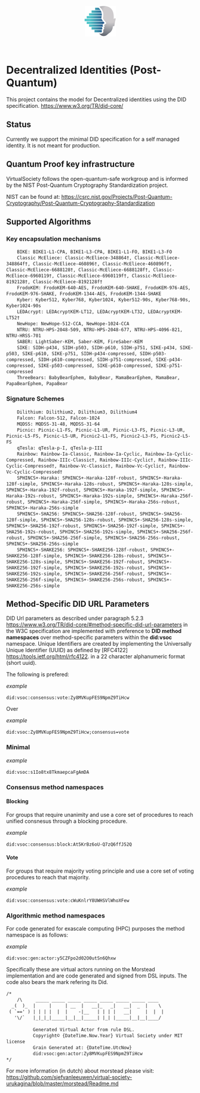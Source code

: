 <p align=center>
    <img src="./doc/img/logo.svg" />
</p>
<br/>


# Decentralized Identities (Post-Quantum)

This project contains the model for Decentralized identities using the DID specification. https://www.w3.org/TR/did-core/

## Status

Currently we support the minimal DID specification for a self managed identity. It is not meant for
production.

## Quantum Proof key infrastructure

VirtualSociety follows the open-quantum-safe workgroup and is informed by the NIST Post-Quantum Cryptography Standardization project.

NIST can be found at: https://csrc.nist.gov/Projects/Post-Quantum-Cryptography/Post-Quantum-Cryptography-Standardization

## Supported Algorithms

### Key encapsulation mechanisms

```
    BIKE: BIKE1-L1-CPA, BIKE1-L3-CPA, BIKE1-L1-FO, BIKE1-L3-FO
    Classic McEliece: Classic-McEliece-348864†, Classic-McEliece-348864f†, Classic-McEliece-460896†, Classic-McEliece-460896f†, Classic-McEliece-6688128†, Classic-McEliece-6688128f†, Classic-McEliece-6960119†, Classic-McEliece-6960119f†, Classic-McEliece-8192128†, Classic-McEliece-8192128f†
    FrodoKEM: FrodoKEM-640-AES, FrodoKEM-640-SHAKE, FrodoKEM-976-AES, FrodoKEM-976-SHAKE, FrodoKEM-1344-AES, FrodoKEM-1344-SHAKE
    Kyber: Kyber512, Kyber768, Kyber1024, Kyber512-90s, Kyber768-90s, Kyber1024-90s
    LEDAcrypt: LEDAcryptKEM-LT12, LEDAcryptKEM-LT32, LEDAcryptKEM-LT52†
    NewHope: NewHope-512-CCA, NewHope-1024-CCA
    NTRU: NTRU-HPS-2048-509, NTRU-HPS-2048-677, NTRU-HPS-4096-821, NTRU-HRSS-701
    SABER: LightSaber-KEM, Saber-KEM, FireSaber-KEM
    SIKE: SIDH-p434, SIDH-p503, SIDH-p610, SIDH-p751, SIKE-p434, SIKE-p503, SIKE-p610, SIKE-p751, SIDH-p434-compressed, SIDH-p503-compressed, SIDH-p610-compressed, SIDH-p751-compressed, SIKE-p434-compressed, SIKE-p503-compressed, SIKE-p610-compressed, SIKE-p751-compressed
    ThreeBears: BabyBearEphem, BabyBear, MamaBearEphem, MamaBear, PapaBearEphem, PapaBear
```

### Signature Schemes

```
    Dilithium: Dilithium2, Dilithium3, Dilithium4
    Falcon: Falcon-512, Falcon-1024
    MQDSS: MQDSS-31-48, MQDSS-31-64
    Picnic: Picnic-L1-FS, Picnic-L1-UR, Picnic-L3-FS, Picnic-L3-UR, Picnic-L5-FS, Picnic-L5-UR, Picnic2-L1-FS, Picnic2-L3-FS, Picnic2-L5-FS
    qTesla: qTesla-p-I, qTesla-p-III
    Rainbow: Rainbow-Ia-Classic, Rainbow-Ia-Cyclic, Rainbow-Ia-Cyclic-Compressed, Rainbow-IIIc-Classic†, Rainbow-IIIc-Cyclic†, Rainbow-IIIc-Cyclic-Compressed†, Rainbow-Vc-Classic†, Rainbow-Vc-Cyclic†, Rainbow-Vc-Cyclic-Compressed†
    SPHINCS+-Haraka: SPHINCS+-Haraka-128f-robust, SPHINCS+-Haraka-128f-simple, SPHINCS+-Haraka-128s-robust, SPHINCS+-Haraka-128s-simple, SPHINCS+-Haraka-192f-robust, SPHINCS+-Haraka-192f-simple, SPHINCS+-Haraka-192s-robust, SPHINCS+-Haraka-192s-simple, SPHINCS+-Haraka-256f-robust, SPHINCS+-Haraka-256f-simple, SPHINCS+-Haraka-256s-robust, SPHINCS+-Haraka-256s-simple
    SPHINCS+-SHA256: SPHINCS+-SHA256-128f-robust, SPHINCS+-SHA256-128f-simple, SPHINCS+-SHA256-128s-robust, SPHINCS+-SHA256-128s-simple, SPHINCS+-SHA256-192f-robust, SPHINCS+-SHA256-192f-simple, SPHINCS+-SHA256-192s-robust, SPHINCS+-SHA256-192s-simple, SPHINCS+-SHA256-256f-robust, SPHINCS+-SHA256-256f-simple, SPHINCS+-SHA256-256s-robust, SPHINCS+-SHA256-256s-simple
    SPHINCS+-SHAKE256: SPHINCS+-SHAKE256-128f-robust, SPHINCS+-SHAKE256-128f-simple, SPHINCS+-SHAKE256-128s-robust, SPHINCS+-SHAKE256-128s-simple, SPHINCS+-SHAKE256-192f-robust, SPHINCS+-SHAKE256-192f-simple, SPHINCS+-SHAKE256-192s-robust, SPHINCS+-SHAKE256-192s-simple, SPHINCS+-SHAKE256-256f-robust, SPHINCS+-SHAKE256-256f-simple, SPHINCS+-SHAKE256-256s-robust, SPHINCS+-SHAKE256-256s-simple
```

## Method-Specific DID URL Parameters

DID Url parameters as described under paragraph 5.2.3 https://www.w3.org/TR/did-core/#method-specific-did-url-parameters in the W3C specification are implemented with preference to 
**DID method namespaces** over method-specific parameters within the **did:vsoc** namespace.
Unique Identifiers are created by implementing the Universally Unique Identifier (UUID) as defined by [RFC4122] https://tools.ietf.org/html/rfc4122.
in a 22 character alphanumeric format (short uuid).

The following is prefered:

*example*
```
did:vsoc:consensus:vote:Zy8MVKupFES9NpmZ9TiHcw
```

Over

*example*
```
did:vsoc:Zy8MVKupFES9NpmZ9TiHcw;consensus=vote
```

### Minimal

*example*
```
did:vsoc:s1Io8tx8TkmaepcaFgAmDA
```

### Consensus method namespaces

#### Blocking

For groups that require unanimity and use a core set of procedures to reach unified consnesus through a blocking procedure.

*example*
```
did:vsoc:consensus:block:At5KrBz6oU-Q7zQ6ffJ52Q
```

#### Vote

For groups that require majority voting principle and use a core set of voting procedures to reach that majority.

*example*
```
did:vsoc:consensus:vote:cWuKnlrY8UWHSVlWhoXFew
```

### Algorithmic method namespaces

For code generated for exascale computing (HPC) purposes the method namespace is as follows:

*example*
```
did:vsoc:gen:actor:y5CZFpo2d02O0utSn6Qhxw
```

Specifically these are virtual actors running on the Morstead implementation and are code generated and signed from DSL inputs.
The code also bears the mark refering its Did.

```CSHARP
/*
    /\     _____ _____ _____ _____ _____ _____ _____ ____  
  _(  )_  |     |     | __  |   __|_   _|   __|  _  |    \ 
 ( `==' ) | | | |  |  |    -|__   | | | |   __|     |  |  |
   '\/`   |_|_|_|_____|__|__|_____| |_| |_____|__|__|____/ 

          Generated Virtual Actor from rule DSL.
          Copyright© {DateTime.Now.Year} Virtual Society under MIT license
          Grain Generated at: {DateTime.UtcNow}
          did:vsoc:gen:actor:Zy8MVKupFES9NpmZ9TiHcw
*/
```

For more information (in dutch) about morstead please visit: https://github.com/sjefvanleeuwen/virtual-society-urukagina/blob/master/morstead/Readme.md


